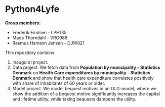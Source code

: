 # Python4Lyfe

**Group members:**
- Frederik Findsen - LPH135
- Mads Thorndahl - VRG988
- Rasmus Hamann Jensen - DJW821

This repository contains  
1. Inaugural project. 
2. Data project. We fetch data from **Population by municipality - Statistics Denmark** on **Health Care expenditures by municipality - Statistics Denmark** and show that health care expenditure correlates positively with share of inhabitants of 60 years or older.
3. Model project. We model bequest motives in an OLG-model, where we show the addition of a bequest motive significantly increases the capital and lifetime utility, while taxing bequests dampens the utility.
